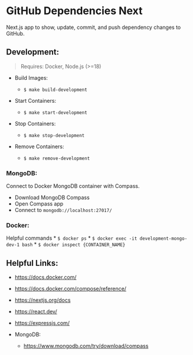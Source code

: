 # GitHub Dependencies Next
Next.js app to show, update, commit, and push dependency changes to GitHub.

## Development:

> Requires: Docker, Node.js (>=18)

* Build Images:
  * ```shell
    $ make build-development
    ```
* Start Containers:
  * ```shell
    $ make start-development  
    ```
* Stop Containers:
  * ```shell
    $ make stop-development  
    ```
* Remove Containers:
  * ```shell
    $ make remove-development  
    ```

### MongoDB:
Connect to Docker MongoDB container with Compass.
* Download MongoDB Compass
* Open Compass app
* Connect to `mongodb://localhost:27017/`

### Docker:
Helpful commands
    * ```$ docker ps``` 
    * ```$ docker exec -it development-mongo-dev-1 bash```
    * ```$ docker inspect {CONTAINER_NAME}```

## Helpful Links:
* https://docs.docker.com/
* https://docs.docker.com/compose/reference/
* https://nextjs.org/docs
* https://react.dev/
* https://expressjs.com/

* MongoDB:
  * https://www.mongodb.com/try/download/compass
